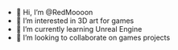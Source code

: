 - 👋 Hi, I’m @RedMoooon
- 👀 I’m interested in 3D art for games
- 🌱 I’m currently learning Unreal Engine
- 💞️ I’m looking to collaborate on games projects
<!---
RedMoooon/RedMoooon is a ✨ special ✨ repository because its `README.md` (this file) appears on your GitHub profile.
You can click the Preview link to take a look at your changes.
--->
